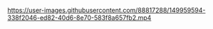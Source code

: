

https://user-images.githubusercontent.com/88817288/149959594-338f2046-ed82-40d6-8e70-583f8a657fb2.mp4

